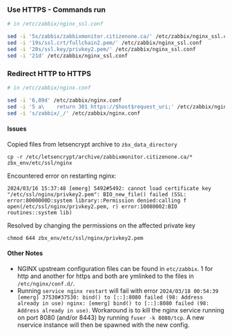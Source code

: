 ### Use HTTPS - Commands run

``` bash
# in /etc/zabbix/nginx_ssl.conf

sed -i '5s/zabbix/zabbixmonitor.citizenone.ca/' /etc/zabbix/nginx_ssl.conf
sed -i '19s/ssl.crt/fullchain2.pem/' /etc/zabbix/nginx_ssl.conf
sed -i '20s/ssl.key/privkey2.pem/' /etc/zabbix/nginx_ssl.conf
sed -i '21d' /etc/zabbix/nginx_ssl.conf
```

### Redirect HTTP to HTTPS

``` bash
# in /etc/zabbix/nginx.conf

sed -i '6,89d' /etc/zabbix/nginx.conf
sed -i '5 a\    return 301 https://$host$request_uri;' /etc/zabbix/nginx.conf
sed -i 's/zabbix/_/' /etc/zabbix/nginx.conf
```

#### Issues
Copied files from letsencrypt archive to `zbx_data_directory`

```
cp -r /etc/letsencrypt/archive/zabbixmonitor.citizenone.ca/* zbx_env/etc/ssl/nginx
```

Encountered error on restarting nginx:

```
2024/03/16 15:37:48 [emerg] 5492#5492: cannot load certificate key "/etc/ssl/nginx/privkey2.pem": BIO_new_file() failed (SSL: error:8000000D:system library::Permission denied:calling f
open(/etc/ssl/nginx/privkey2.pem, r) error:10080002:BIO routines::system lib) 
```

Resolved by changing the permissions on the affected private key

```
chmod 644 zbx_env/etc/ssl/nginx/privkey2.pem
```

#### Other Notes

- NGINX upstream configuration files can be found in `etc/zabbix`. 1 for http and another for https and both are ymlinked to the files in `/etc/nginx/conf.d/`.
- Running `service nginx restart` will fail with error `2024/03/18 00:54:39 [emerg] 37530#37530: bind() to [::]:8080 failed (98: Address already in use) nginx: [emerg] bind() to [::]:8080 failed (98: Address already in use)`. Workaround is to kill the nginx service running on port 8080 (and/or 8443) by running `fuser -k 8080/tcp`. A new nservice instance will then be spawned with the new config.